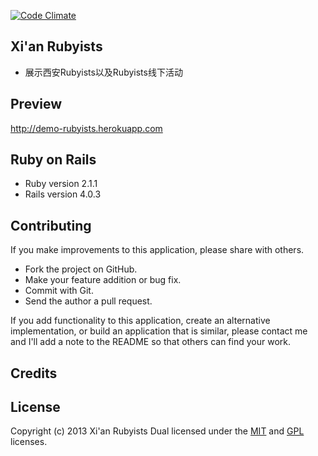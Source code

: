 [![Code Climate](https://codeclimate.com/github/xian-rubyists/xian-rubyists-site.png)](https://codeclimate.com/github/xian-rubyists/xian-rubyists-site)

## Xi'an Rubyists

- 展示西安Rubyists以及Rubyists线下活动

## Preview
http://demo-rubyists.herokuapp.com


## Ruby on Rails

* Ruby version 2.1.1
* Rails version 4.0.3


## Contributing

If you make improvements to this application, please share with others.

* Fork the project on GitHub.
* Make your feature addition or bug fix.
* Commit with Git.
* Send the author a pull request.

If you add functionality to this application, create an alternative implementation, or build an application that is similar, please contact me and I'll add a note to the README so that others can find your work.

## Credits


## License

Copyright (c) 2013 Xi'an Rubyists
Dual licensed under the [MIT](http://www.opensource.org/licenses/mit-license.php) and [GPL](http://www.gnu.org/licenses/gpl.html) licenses.
